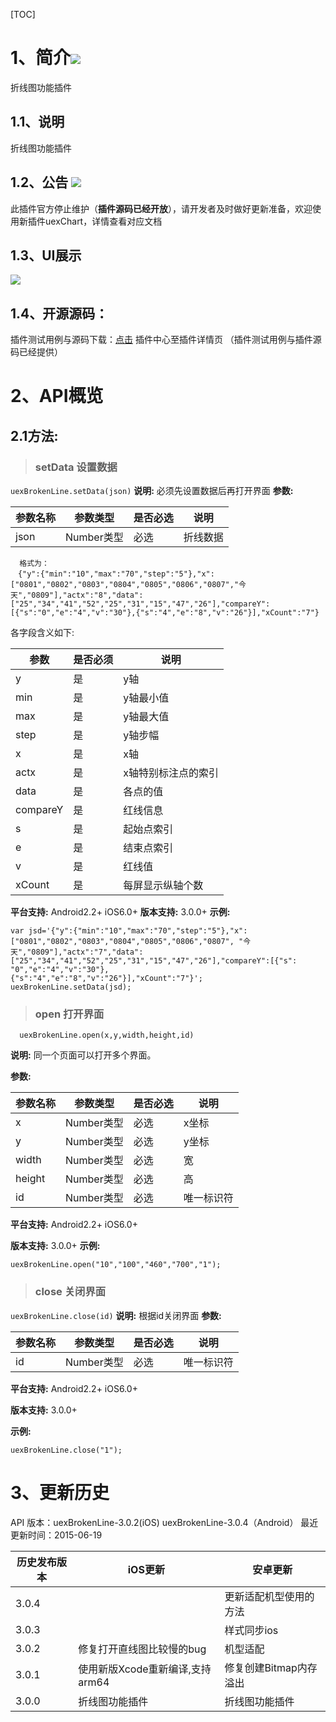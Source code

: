 ﻿[TOC]
# 1、简介[![](http://appcan-download.oss-cn-beijing.aliyuncs.com/%E5%85%AC%E6%B5%8B%2Fgf.png)]()
折线图功能插件
## 1.1、说明
 折线图功能插件
## 1.2、公告 [![](http://appcan-download.oss-cn-beijing.aliyuncs.com/%E5%85%AC%E6%B5%8B%2Fnew.gif)]() 
此插件官方停止维护（**插件源码已经开放**），请开发者及时做好更新准备，欢迎使用新插件uexChart，详情查看对应文档
## 1.3、UI展示
 
 ![](http://newdocx.appcan.cn/docximg/135211q2015h6p16c.png)
## 1.4、开源源码：
插件测试用例与源码下载：[点击](http://plugin.appcan.cn/details.html?id=156_index) 插件中心至插件详情页 （插件测试用例与插件源码已经提供）

# 2、API概览
## 2.1方法:
> ### setData 设置数据

`uexBrokenLine.setData(json)`
**说明:**
必须先设置数据后再打开界面
**参数:**

|   参数名称|参数类型   | 是否必选  |  说明 |
| ------------ | ------------ | ------------ | ------------ |
| json  | Number类型  |必选   | 折线数据  |
 

```
  格式为：
　{"y":{"min":"10","max":"70","step":"5"},"x":["0801","0802","0803","0804","0805","0806","0807","今天","0809"],"actx":"8","data":["25","34","41","52","25","31","15","47","26"],"compareY":[{"s":"0","e":"4","v":"30"},{"s":"4","e":"8","v":"26"}],"xCount":"7"}
```
 各字段含义如下:


|参数|是否必须|说明|
|-----|-----|-----|
|y|是|y轴|
|min|是|y轴最小值|
|max|是|y轴最大值|
|step|是|y轴步幅|
|x|是|x轴|
|actx|是|x轴特别标注点的索引|
|data|是|各点的值|
|compareY|是|红线信息|
|s|是|起始点索引|
|e|是|结束点索引|
|v|是|红线值|
|xCount|是|每屏显示纵轴个数|

**平台支持:**
Android2.2+
iOS6.0+
**版本支持:**
3.0.0+
**示例:**
```
var jsd='{"y":{"min":"10","max":"70","step":"5"},"x":
["0801","0802","0803","0804","0805","0806","0807", "今天","0809"],"actx":"7","data":
["25","34","41","52","25","31","15","47","26"],"compareY":[{"s": "0","e":"4","v":"30"},
{"s":"4","e":"8","v":"26"}],"xCount":"7"}';
uexBrokenLine.setData(jsd);
```


> ### open  打开界面

`  uexBrokenLine.open(x,y,width,height,id)`


**说明:**
同一个页面可以打开多个界面。


**参数:**

|   参数名称|参数类型   | 是否必选  |  说明 |
| ------------ | ------------ | ------------ | ------------ |
| x  | Number类型  |必选   | x坐标  |
| y  | Number类型  |必选   | y坐标  |
| width  | Number类型  |必选   | 宽  |
| height  | Number类型  |必选   | 高  |
| id  | Number类型  |必选   | 唯一标识符  |
 
**平台支持:**
Android2.2+
iOS6.0+


**版本支持:**
3.0.0+
**示例:**
```
uexBrokenLine.open("10","100","460","700","1"); 
```


> ### close  关闭界面

`uexBrokenLine.close(id)`
**说明:**
根据id关闭界面
**参数:**

|   参数名称|参数类型   | 是否必选  |  说明 |
| ------------ | ------------ | ------------ | ------------ |
| id  | Number类型  |必选   | 唯一标识符  |

**平台支持:**
Android2.2+
iOS6.0+


**版本支持:**
3.0.0+


**示例:**
```
uexBrokenLine.close("1"); 
```
# 3、更新历史
API 版本：uexBrokenLine-3.0.2(iOS) uexBrokenLine-3.0.4（Android）
最近更新时间：2015-06-19

|  历史发布版本 | iOS更新  | 安卓更新  |
| ------------ | ------------ | ------------ |
| 3.0.4 |   | 更新适配机型使用的方法  |
| 3.0.3  |   | 样式同步ios  |
| 3.0.2  |  修复打开直线图比较慢的bug | 机型适配  |
| 3.0.1  | 使用新版Xcode重新编译,支持arm64| 修复创建Bitmap内存溢出|
| 3.0.0  | 折线图功能插件  | 折线图功能插件|
